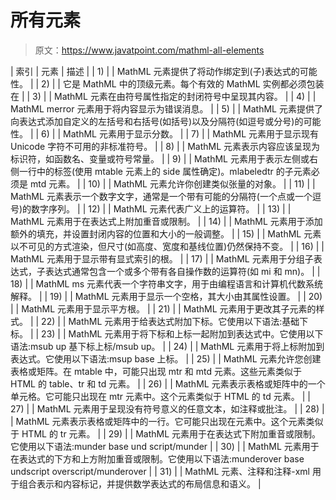 # 所有元素

> 原文：<https://www.javatpoint.com/mathml-all-elements>

| 索引 | 元素 | 描述 |
| 1) | <maction></maction> | MathML <maction>元素提供了将动作绑定到(子)表达式的可能性。</maction> |
| 2) |  | 它是 MathML 中的顶级元素。每个有效的 MathML 实例都必须包装在<math>标签中。</math> |
| 3) |  | MathML <menclose>元素在由符号属性指定的封闭符号中呈现其内容。</menclose> |
| 4) |  | MathML merror 元素用于将内容显示为错误消息。 |
| 5) |  | MathML <mfenced>元素提供了向表达式添加自定义的左括号和右括号(如括号)以及分隔符(如逗号或分号)的可能性。</mfenced> |
| 6) | <mfrac></mfrac> | MathML <mfrac>元素用于显示分数。</mfrac> |
| 7) |  | MathML <mglyph>元素用于显示现有 Unicode 字符不可用的非标准符号。</mglyph> |
| 8) |  | MathML <mi>元素表示内容应该呈现为标识符，如函数名、变量或符号常量。</mi> |
| 9) | <mlabeledtr></mlabeledtr> | MathML <mlabeledtr>元素用于表示左侧或右侧一行中的标签(使用 mtable 元素上的 side 属性确定)。mlabeledtr 的子元素必须是 mtd 元素。</mlabeledtr> |
| 10) |  | MathML <mmultiscripts>元素允许你创建类似张量的对象。</mmultiscripts> |
| 11) |  | MathML <mn>元素表示一个数字文字，通常是一个带有可能的分隔符(一个点或一个逗号)的数字序列。</mn> |
| 12) |  | MathML <mo>元素代表广义上的运算符。</mo> |
| 13) |  | MathML <mover>元素用于在表达式上附加重音或限制。</mover> |
| 14) | <mpadded></mpadded> | MathML <mpadded>元素用于添加额外的填充，并设置封闭内容的位置和大小的一般调整。</mpadded> |
| 15) | <mphantom></mphantom> | MathML <mphantom>元素以不可见的方式渲染，但尺寸(如高度、宽度和基线位置)仍然保持不变。</mphantom> |
| 16) |  | MathML <mroot>元素用于显示带有显式索引的根。</mroot> |
| 17) |  | MathML <mrow>元素用于分组子表达式，子表达式通常包含一个或多个带有各自操作数的运算符(如 mi 和 mn)。</mrow> |
| 18) |  | MathML ms 元素代表一个字符串文字，用于由编程语言和计算机代数系统解释。 |
| 19) | <mspace></mspace> | MathML <mspace>元素用于显示一个空格，其大小由其属性设置。</mspace> |
| 20) |  | MathML <msqrt>元素用于显示平方根。</msqrt> |
| 21) |  | MathML <mstyle>元素用于更改其子元素的样式。</mstyle> |
| 22) |  | MathML <msub>元素用于给表达式附加下标。它使用以下语法:<msub>基础下标</msub>。</msub> |
| 23) |  | MathML <msubsup>元素用于将下标和上标一起附加到表达式中。它使用以下语法:msub up 基下标上标/msub up。</msubsup> |
| 24) |  | MathML <msup>元素用于将上标附加到表达式。它使用以下语法:msup base 上标</msup>。 |
| 25) | <mtable></mtable> | MathML <mtable>元素允许您创建表格或矩阵。在 mtable 中，可能只出现 mtr 和 mtd 元素。这些元素类似于 HTML 的 table、tr 和 td 元素。</mtable> |
| 26) | <mtd></mtd> | MathML <mtd>元素表示表格或矩阵中的一个单元格。它可能只出现在 mtr 元素中。这个元素类似于 HTML 的 td 元素。</mtd> |
| 27) |  | MathML <mtext>元素用于呈现没有符号意义的任意文本，如注释或批注。</mtext> |
| 28) |  | MathML <mtr>元素表示表格或矩阵中的一行。它可能只出现在<mtable>元素中。这个元素类似于 HTML 的 tr 元素。</mtable></mtr> |
| 29) |  | MathML <munder>元素用于在表达式下附加重音或限制。它使用以下语法:munder base und script/munder</munder> |
| 30) |  | MathML <munderover>元素用于在表达式的下方和上方附加重音或限制。它使用以下语法:munderover base undscript overscript/munderover</munderover> |
| 31) | <semantics></semantics> | MathML 元素<semantics>、注释和注释-xml 用于组合表示和内容标记，并提供数学表达式的布局信息和语义。</semantics> |